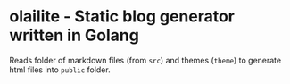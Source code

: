 # olailite - Static blog generator written in Golang

Reads folder of markdown files (from `src`) and themes (`theme`) to generate html files into `public` folder.